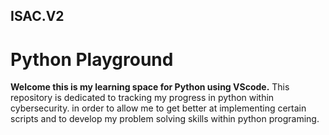 ## ISAC.V2
<h1>Python Playground</h1>
<b>Welcome this is my learning space for Python using VScode.</b>
This repository is dedicated to tracking my progress in python within cybersecurity. 
 in order to allow me to get better at implementing certain scripts and to develop my problem solving skills within python programing.
